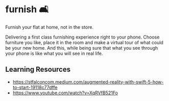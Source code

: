 # furnish 🛋
Furnish your flat at home, not in the store.

Delivering a first class furnishing experience right to your phone. Choose furniture you like, place it in the room and make a virtual tour of what could be your new home. And this, while being sure that what you see through your phone is like what you will see in real life.

## Learning Resources
* https://stfalconcom.medium.com/augmented-reality-with-swift-5-how-to-start-19118c77dffe
* https://www.youtube.com/watch?v=XqRVfB521Fo
